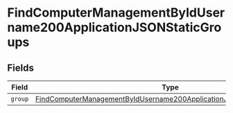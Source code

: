 # FindComputerManagementByIdUsername200ApplicationJSONStaticGroups


## Fields

| Field                                                                                                                                                                     | Type                                                                                                                                                                      | Required                                                                                                                                                                  | Description                                                                                                                                                               |
| ------------------------------------------------------------------------------------------------------------------------------------------------------------------------- | ------------------------------------------------------------------------------------------------------------------------------------------------------------------------- | ------------------------------------------------------------------------------------------------------------------------------------------------------------------------- | ------------------------------------------------------------------------------------------------------------------------------------------------------------------------- |
| `group`                                                                                                                                                                   | [FindComputerManagementByIdUsername200ApplicationJSONStaticGroupsGroup](../../models/operations/findcomputermanagementbyidusername200applicationjsonstaticgroupsgroup.md) | :heavy_minus_sign:                                                                                                                                                        | N/A                                                                                                                                                                       |